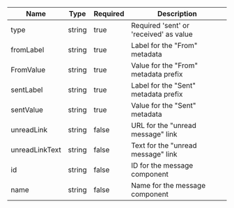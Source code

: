 | Name           | Type   | Required | Description                            |
| -------------- | ------ | -------- | -------------------------------------- |
| type           | string | true     | Required 'sent' or 'received' as value |
| fromLabel      | string | true     | Label for the "From" metadata          |
| FromValue      | string | true     | Value for the "From" metadata prefix   |
| sentLabel      | string | true     | Label for the "Sent" metadata prefix   |
| sentValue      | string | true     | Value for the "Sent" metadata          |
| unreadLink     | string | false    | URL for the "unread message" link      |
| unreadLinkText | string | false    | Text for the "unread message" link     |
| id             | string | false    | ID for the message component           |
| name           | string | false    | Name for the message component         |
